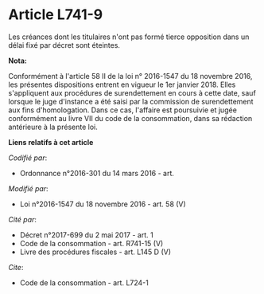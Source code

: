 # Article L741-9

Les créances dont les titulaires n'ont pas formé tierce opposition dans un délai fixé par décret sont éteintes.

**Nota:**

Conformément à l'article 58 II de la loi n° 2016-1547 du 18 novembre 2016, les présentes dispositions entrent en vigueur le
1er janvier 2018. Elles s'appliquent aux procédures de surendettement en cours à cette date, sauf lorsque le juge d'instance
a été saisi par la commission de surendettement aux fins d'homologation. Dans ce cas, l'affaire est poursuivie et jugée
conformément au livre VII du code de la consommation, dans sa rédaction antérieure à la présente loi.

**Liens relatifs à cet article**

_Codifié par_:

  - Ordonnance n°2016-301 du 14 mars 2016 - art.

_Modifié par_:

  - Loi n°2016-1547 du 18 novembre 2016 - art. 58 (V)

_Cité par_:

  - Décret n°2017-699 du 2 mai 2017 - art. 1
  - Code de la consommation - art. R741-15 (V)
  - Livre des procédures fiscales - art. L145 D (V)

_Cite_:

  - Code de la consommation - art. L724-1
